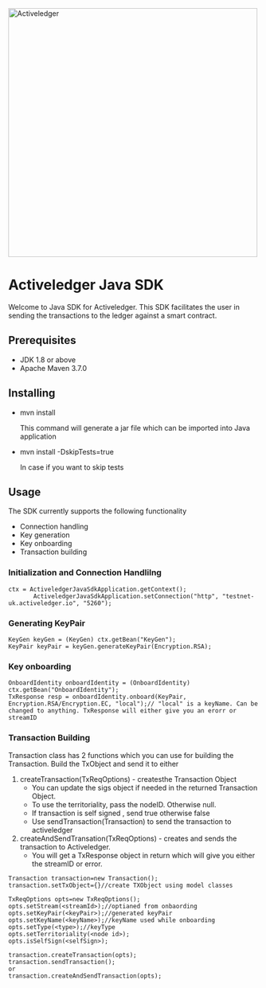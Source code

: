 <img src="https://www.activeledger.io/wp-content/uploads/2018/09/Asset-23.png" alt="Activeledger" width="500"/>


# Activeledger Java SDK

Welcome to Java SDK for Activeledger. This SDK facilitates the user in sending the transactions to the ledger against a smart contract.

## Prerequisites

- JDK 1.8 or above
- Apache Maven 3.7.0

## Installing

- mvn install

  This command will generate a jar file which can be imported into Java application

- mvn install -DskipTests=true

  In case if you want to skip tests

## Usage

The SDK currently supports the following functionality

- Connection handling
- Key generation
- Key onboarding
- Transaction building
 ### Initialization and Connection Handlilng 
 ```
 ctx = ActiveledgerJavaSdkApplication.getContext();
		ActiveledgerJavaSdkApplication.setConnection("http", "testnet-uk.activeledger.io", "5260");
```

### Generating KeyPair
```
KeyGen keyGen = (KeyGen) ctx.getBean("KeyGen");
KeyPair keyPair = keyGen.generateKeyPair(Encryption.RSA);
```

### Key onboarding
```
OnboardIdentity onboardIdentity = (OnboardIdentity) ctx.getBean("OnboardIdentity");
TxResponse resp = onboardIdentity.onboard(KeyPair, Encryption.RSA/Encryption.EC, "local");// "local" is a keyName. Can be changed to anything. TxResponse will either give you an erorr or streamID

```
    
### Transaction Building    
 Transaction class has 2 functions which you can use for building the Transaction.
 Build the TxObject and send it to either
 1) createTransaction(TxReqOptions) - createsthe Transaction Object
 	- You can update the sigs object if needed in the returned Transaction Object.
	- To use the territoriality, pass the nodeID. Otherwise null.
	- If transaction is self signed , send true otherwise false
	- Use sendTransaction(Transaction) to send the transaction to activeledger
 2) createAndSendTransation(TxReqOptions) - creates and sends the transaction to Activeledger. 
 	- You will get a TxResponse object in return which will give you either the streamID or error.
 
```
Transaction transaction=new Transaction();
transaction.setTxObject={}//create TXObject using model classes

TxReqOptions opts=new TxReqOptions();
opts.setStream(<streamId>);//optianed from onbaording
opts.setKeyPair(<keyPair>);//generated keyPair
opts.setKeyName(<keyName>);//keyName used while onboarding
opts.setType(<type>);//keyType
opts.setTerritoriality(<node id>);
opts.isSelfSign(<selfSign>);

transaction.createTransaction(opts);
transaction.sendTransaction();
or
transaction.createAndSendTransaction(opts);

```

